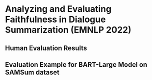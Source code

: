 # Analyzing and Evaluating Faithfulness in Dialogue Summarization (EMNLP 2022)

## Human Evaluation Results

## Evaluation Example for BART-Large Model on SAMSum dataset